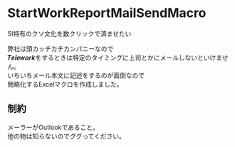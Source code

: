 # StartWorkReportMailSendMacro
SI特有のクソ文化を数クリックで済ませたい

弊社は頭カッチカチカンパニーなので  
𝑻𝒆𝒍𝒆𝒘𝒐𝒓𝒌をするときは特定のタイミングに上司とかにメールしないといけません。  
いちいちメール本文に記述をするのが面倒なので  
簡略化するExcelマクロを作成しました。

## 制約
メーラーがOutlookであること。  
他の物は知らないのでググってください。
